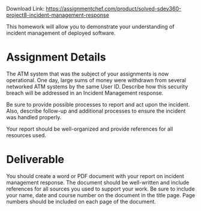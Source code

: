 Download Link: https://assignmentchef.com/product/solved-sdev360-project8-incident-management-response
<br>



This homework will allow you to demonstrate your understanding of incident management of deployed software.

<h1>Assignment Details</h1>

The ATM system that was the subject of your assignments is now operational. One day, large sums of money were withdrawn from several networked ATM systems by the same User ID. Describe how this security breach will be addressed in an Incident Management response.<strong>  </strong>

Be sure to provide possible processes to report and act upon the incident. Also, describe follow-up and additional processes to ensure the incident was handled properly.

Your report should be well-organized and provide references for all resources used.

<h1>Deliverable</h1>

You should create a word or PDF document with your report on incident management response. The document should be well-written and include references for all sources you used to support your work. Be sure to include your name, date and course number on the document in the title page. Page numbers should be included on each page of the document.
